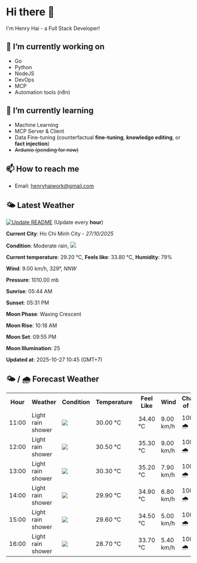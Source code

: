 # Hi there 👋

I'm Henry Hai - a Full Stack Developer!

## 🔭 I’m currently working on

- Go
- Python
- NodeJS
- DevOps
- MCP
- Automation tools (n8n)

## 🌱 I’m currently learning

- Machine Learning
- MCP Server & Client
- Data Fine-tuning (counterfactual **fine‑tuning**, **knowledge editing**, or **fact injection**)
- ~~Ardunio (pending for now)~~

## 📫 How to reach me

- Email: <henryhaiwork@gmail.com>

## 🌤️ Latest Weather
[![Update README](https://github.com/henry0hai/henry0hai/actions/workflows/udpateReadme.yml/badge.svg)](https://github.com/henry0hai/henry0hai/actions/workflows/udpateReadme.yml)
(Update every **hour**)
<!-- CURRENT_WEATHER:START -->
**Current City**: Ho Chi Minh City - *27/10/2025*

**Condition**: Moderate rain, <img src="https://cdn.weatherapi.com/weather/64x64/day/302.png"/>

**Current temperature**: 29.20 °C, **Feels like**: 33.80 °C, **Humidity**: 79%

**Wind**: 9.00 km/h, 329°, *NNW*

**Pressure**: 1010.00 mb

**Sunrise**: 05:44 AM

**Sunset**: 05:31 PM

**Moon Phase**: Waxing Crescent

**Moon Rise**: 10:18 AM

**Moon Set**: 09:55 PM

**Moon Illumination**: 25

**Updated at**: 2025-10-27 10:45 (GMT+7)<!-- CURRENT_WEATHER:END -->

## 🌤️ / 🌧️ Forecast Weather
<!-- FORECAST_WEATHER:START -->
<table>
		<tr>
			<th>Hour</th>
			<th>Weather</th>
			<th>Condition</th>
			<th>Temperature</th>
			<th>Feel Like</th>
			<th>Wind</th>
			<th>Chance of Rain</th>
		</tr>
				<tr>
					<td>11:00</td>
					<td>Light rain shower</td>
					<td><img src='https://cdn.weatherapi.com/weather/64x64/day/353.png'/></td>
					<td>30.00 °C</td>
					<td>34.40 °C</td>
					<td>9.00 km/h</td>
					<td>100 % 🌧️</td>
				</tr>
				<tr>
					<td>12:00</td>
					<td>Light rain shower</td>
					<td><img src='https://cdn.weatherapi.com/weather/64x64/day/353.png'/></td>
					<td>30.50 °C</td>
					<td>35.30 °C</td>
					<td>9.00 km/h</td>
					<td>100 % 🌧️</td>
				</tr>
				<tr>
					<td>13:00</td>
					<td>Light rain shower</td>
					<td><img src='https://cdn.weatherapi.com/weather/64x64/day/353.png'/></td>
					<td>30.30 °C</td>
					<td>35.20 °C</td>
					<td>7.90 km/h</td>
					<td>100 % 🌧️</td>
				</tr>
				<tr>
					<td>14:00</td>
					<td>Light rain shower</td>
					<td><img src='https://cdn.weatherapi.com/weather/64x64/day/353.png'/></td>
					<td>29.90 °C</td>
					<td>34.90 °C</td>
					<td>6.80 km/h</td>
					<td>100 % 🌧️</td>
				</tr>
				<tr>
					<td>15:00</td>
					<td>Light rain shower</td>
					<td><img src='https://cdn.weatherapi.com/weather/64x64/day/353.png'/></td>
					<td>29.60 °C</td>
					<td>34.50 °C</td>
					<td>5.00 km/h</td>
					<td>100 % 🌧️</td>
				</tr>
				<tr>
					<td>16:00</td>
					<td>Light rain shower</td>
					<td><img src='https://cdn.weatherapi.com/weather/64x64/day/353.png'/></td>
					<td>28.70 °C</td>
					<td>33.70 °C</td>
					<td>5.40 km/h</td>
					<td>100 % 🌧️</td>
				</tr>
</table>
<!-- FORECAST_WEATHER:END -->
